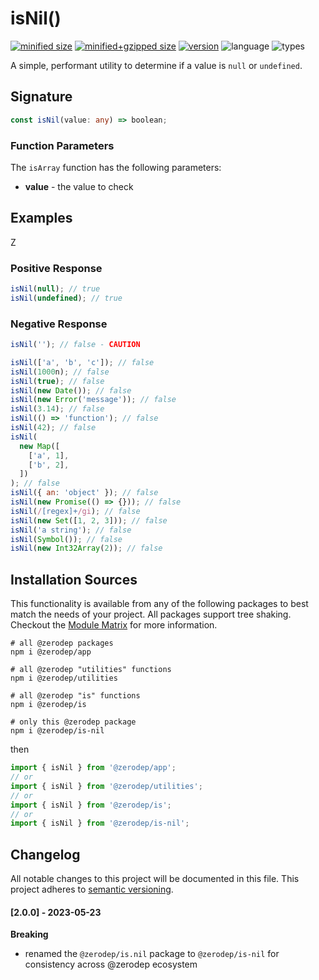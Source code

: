 # isNil()

[![minified size](https://img.shields.io/bundlephobia/min/@zerodep/is-nil?style=flat-square&color=blue)](https://bundlephobia.com/package/@zerodep/is-nil)
[![minified+gzipped size](https://img.shields.io/bundlephobia/minzip/@zerodep/is-nil?style=flat-square&color=blue)](https://bundlephobia.com/package/@zerodep/is-nil)
[![version](https://img.shields.io/npm/v/@zerodep/is-nil?style=flat-square&color=blue)](https://www.npmjs.com/package/@zerodep/is-nil)
![language](https://img.shields.io/badge/typescript-100%25-blue?style=flat-square)
![types](https://img.shields.io/badge/types-included-blue?style=flat-square)

A simple, performant utility to determine if a value is `null` or `undefined`.

## Signature

```typescript
const isNil(value: any) => boolean;
```

### Function Parameters

The `isArray` function has the following parameters:

- **value** - the value to check

## Examples

Z

### Positive Response

```javascript
isNil(null); // true
isNil(undefined); // true
```

### Negative Response

```javascript
isNil(''); // false - CAUTION

isNil(['a', 'b', 'c']); // false
isNil(1000n); // false
isNil(true); // false
isNil(new Date()); // false
isNil(new Error('message')); // false
isNil(3.14); // false
isNil(() => 'function'); // false
isNil(42); // false
isNil(
  new Map([
    ['a', 1],
    ['b', 2],
  ])
); // false
isNil({ an: 'object' }); // false
isNil(new Promise(() => {})); // false
isNil(/[regex]+/gi); // false
isNil(new Set([1, 2, 3])); // false
isNil('a string'); // false
isNil(Symbol()); // false
isNil(new Int32Array(2)); // false
```

## Installation Sources

This functionality is available from any of the following packages to best match the needs of your project. All packages support tree shaking. Checkout the [Module Matrix](/) for more information.

```shell
# all @zerodep packages
npm i @zerodep/app

# all @zerodep "utilities" functions
npm i @zerodep/utilities

# all @zerodep "is" functions
npm i @zerodep/is

# only this @zerodep package
npm i @zerodep/is-nil
```

then

```javascript
import { isNil } from '@zerodep/app';
// or
import { isNil } from '@zerodep/utilities';
// or
import { isNil } from '@zerodep/is';
// or
import { isNil } from '@zerodep/is-nil';
```

## Changelog

All notable changes to this project will be documented in this file. This project adheres to [semantic versioning](https://semver.org/spec/v2.0.0.html).

#### [2.0.0] - 2023-05-23

**Breaking**

- renamed the `@zerodep/is.nil` package to `@zerodep/is-nil` for consistency across @zerodep ecosystem
